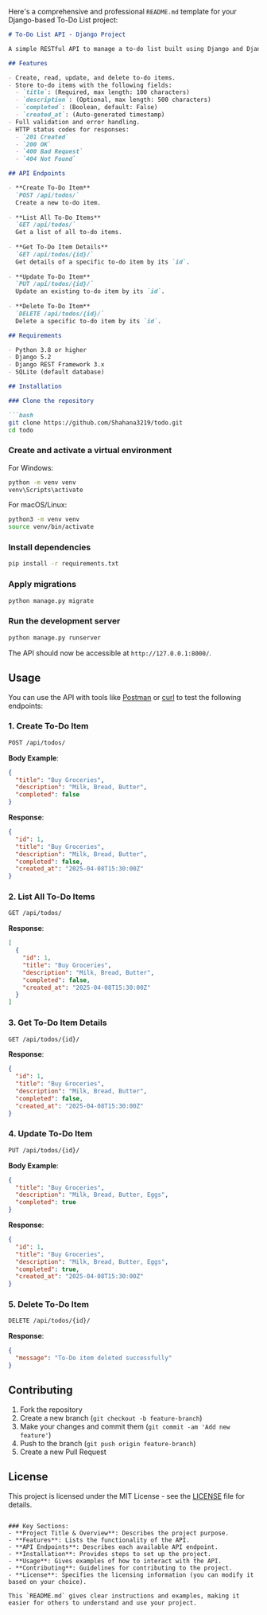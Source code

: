 Here's a comprehensive and professional `README.md` template for your Django-based To-Do List project:

```markdown
# To-Do List API - Django Project

A simple RESTful API to manage a to-do list built using Django and Django REST Framework. This API allows users to create, read, update, and delete to-do items. Each to-do item can contain a title, description, completion status, and creation timestamp.

## Features

- Create, read, update, and delete to-do items.
- Store to-do items with the following fields:
  - `title`: (Required, max length: 100 characters)
  - `description`: (Optional, max length: 500 characters)
  - `completed`: (Boolean, default: False)
  - `created_at`: (Auto-generated timestamp)
- Full validation and error handling.
- HTTP status codes for responses:
  - `201 Created`
  - `200 OK`
  - `400 Bad Request`
  - `404 Not Found`

## API Endpoints

- **Create To-Do Item**  
  `POST /api/todos/`  
  Create a new to-do item.
  
- **List All To-Do Items**  
  `GET /api/todos/`  
  Get a list of all to-do items.
  
- **Get To-Do Item Details**  
  `GET /api/todos/{id}/`  
  Get details of a specific to-do item by its `id`.
  
- **Update To-Do Item**  
  `PUT /api/todos/{id}/`  
  Update an existing to-do item by its `id`.
  
- **Delete To-Do Item**  
  `DELETE /api/todos/{id}/`  
  Delete a specific to-do item by its `id`.

## Requirements

- Python 3.8 or higher
- Django 5.2
- Django REST Framework 3.x
- SQLite (default database)

## Installation

### Clone the repository

```bash
git clone https://github.com/Shahana3219/todo.git
cd todo
```

### Create and activate a virtual environment

For Windows:

```bash
python -m venv venv
venv\Scripts\activate
```

For macOS/Linux:

```bash
python3 -m venv venv
source venv/bin/activate
```

### Install dependencies

```bash
pip install -r requirements.txt
```

### Apply migrations

```bash
python manage.py migrate
```

### Run the development server

```bash
python manage.py runserver
```

The API should now be accessible at `http://127.0.0.1:8000/`.

## Usage

You can use the API with tools like [Postman](https://www.postman.com/) or [curl](https://curl.se/) to test the following endpoints:

### 1. Create To-Do Item

```bash
POST /api/todos/
```

**Body Example**:

```json
{
  "title": "Buy Groceries",
  "description": "Milk, Bread, Butter",
  "completed": false
}
```

**Response**:

```json
{
  "id": 1,
  "title": "Buy Groceries",
  "description": "Milk, Bread, Butter",
  "completed": false,
  "created_at": "2025-04-08T15:30:00Z"
}
```

### 2. List All To-Do Items

```bash
GET /api/todos/
```

**Response**:

```json
[
  {
    "id": 1,
    "title": "Buy Groceries",
    "description": "Milk, Bread, Butter",
    "completed": false,
    "created_at": "2025-04-08T15:30:00Z"
  }
]
```

### 3. Get To-Do Item Details

```bash
GET /api/todos/{id}/
```

**Response**:

```json
{
  "id": 1,
  "title": "Buy Groceries",
  "description": "Milk, Bread, Butter",
  "completed": false,
  "created_at": "2025-04-08T15:30:00Z"
}
```

### 4. Update To-Do Item

```bash
PUT /api/todos/{id}/
```

**Body Example**:

```json
{
  "title": "Buy Groceries",
  "description": "Milk, Bread, Butter, Eggs",
  "completed": true
}
```

**Response**:

```json
{
  "id": 1,
  "title": "Buy Groceries",
  "description": "Milk, Bread, Butter, Eggs",
  "completed": true,
  "created_at": "2025-04-08T15:30:00Z"
}
```

### 5. Delete To-Do Item

```bash
DELETE /api/todos/{id}/
```

**Response**:

```json
{
  "message": "To-Do item deleted successfully"
}
```

## Contributing

1. Fork the repository
2. Create a new branch (`git checkout -b feature-branch`)
3. Make your changes and commit them (`git commit -am 'Add new feature'`)
4. Push to the branch (`git push origin feature-branch`)
5. Create a new Pull Request

## License

This project is licensed under the MIT License - see the [LICENSE](LICENSE) file for details.
```

### Key Sections:
- **Project Title & Overview**: Describes the project purpose.
- **Features**: Lists the functionality of the API.
- **API Endpoints**: Describes each available API endpoint.
- **Installation**: Provides steps to set up the project.
- **Usage**: Gives examples of how to interact with the API.
- **Contributing**: Guidelines for contributing to the project.
- **License**: Specifies the licensing information (you can modify it based on your choice).

This `README.md` gives clear instructions and examples, making it easier for others to understand and use your project.
